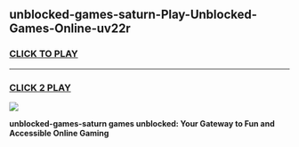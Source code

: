 
## unblocked-games-saturn-Play-Unblocked-Games-Online-uv22r
<h3>
<a href="https://premium76.site?title=unblocked-games-saturn&ref=25A">CLICK TO PLAY</a></h3>
<hr>

<h3>
<a href="https://premium76.site?title=unblocked-games-saturn&ref=25A">CLICK 2 PLAY</a>
  
</h3>

<a href="https://premium76.site?title=unblocked-games-saturn&ref=25A"><img src="https://clearcache.store/games.png"></a>


**unblocked-games-saturn games unblocked: Your Gateway to Fun and Accessible Online Gaming**
